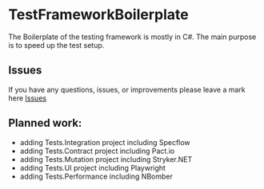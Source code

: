 # TestFrameworkBoilerplate
The Boilerplate of the testing framework is mostly in C#.
The main purpose is to speed up the test setup.

## Issues
If you have any questions, issues, or improvements please leave a mark here [Issues](https://github.com/fszymaniak/TestFrameworkBoilerplate/issues)

## Planned work:
- adding Tests.Integration project including Specflow
- adding Tests.Contract project including Pact.io
- adding Tests.Mutation project including Stryker.NET
- adding Tests.UI project including Playwright
- adding Tests.Performance including NBomber
